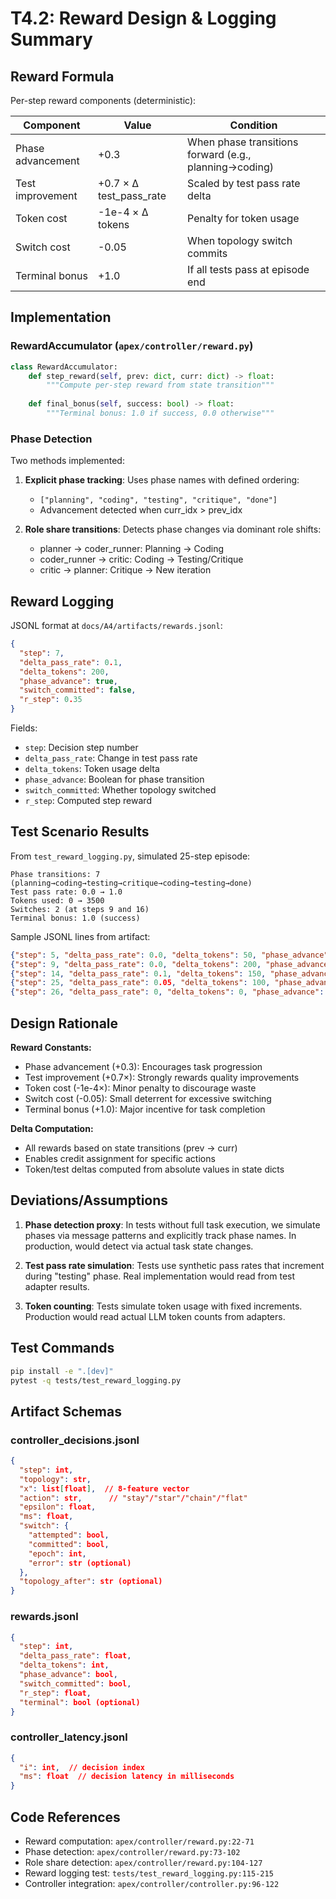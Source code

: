 # T4.2: Reward Design & Logging Summary

## Reward Formula

Per-step reward components (deterministic):

| Component | Value | Condition |
|-----------|-------|-----------|
| Phase advancement | +0.3 | When phase transitions forward (e.g., planning→coding) |
| Test improvement | +0.7 × Δ test_pass_rate | Scaled by test pass rate delta |
| Token cost | -1e-4 × Δ tokens | Penalty for token usage |
| Switch cost | -0.05 | When topology switch commits |
| Terminal bonus | +1.0 | If all tests pass at episode end |

## Implementation

### RewardAccumulator (`apex/controller/reward.py`)

```python
class RewardAccumulator:
    def step_reward(self, prev: dict, curr: dict) -> float:
        """Compute per-step reward from state transition"""
        
    def final_bonus(self, success: bool) -> float:
        """Terminal bonus: 1.0 if success, 0.0 otherwise"""
```

### Phase Detection

Two methods implemented:

1. **Explicit phase tracking**: Uses phase names with defined ordering:
   - `["planning", "coding", "testing", "critique", "done"]`
   - Advancement detected when curr_idx > prev_idx

2. **Role share transitions**: Detects phase changes via dominant role shifts:
   - planner → coder_runner: Planning → Coding
   - coder_runner → critic: Coding → Testing/Critique
   - critic → planner: Critique → New iteration

## Reward Logging

JSONL format at `docs/A4/artifacts/rewards.jsonl`:

```json
{
  "step": 7,
  "delta_pass_rate": 0.1,
  "delta_tokens": 200,
  "phase_advance": true,
  "switch_committed": false,
  "r_step": 0.35
}
```

Fields:
- `step`: Decision step number
- `delta_pass_rate`: Change in test pass rate
- `delta_tokens`: Token usage delta
- `phase_advance`: Boolean for phase transition
- `switch_committed`: Whether topology switched
- `r_step`: Computed step reward

## Test Scenario Results

From `test_reward_logging.py`, simulated 25-step episode:

```
Phase transitions: 7 (planning→coding→testing→critique→coding→testing→done)
Test pass rate: 0.0 → 1.0
Tokens used: 0 → 3500
Switches: 2 (at steps 9 and 16)
Terminal bonus: 1.0 (success)
```

Sample JSONL lines from artifact:

```json
{"step": 5, "delta_pass_rate": 0.0, "delta_tokens": 50, "phase_advance": true, "switch_committed": false, "r_step": 0.295}
{"step": 9, "delta_pass_rate": 0.0, "delta_tokens": 200, "phase_advance": false, "switch_committed": true, "r_step": -0.07}
{"step": 14, "delta_pass_rate": 0.1, "delta_tokens": 150, "phase_advance": false, "switch_committed": false, "r_step": 0.055}
{"step": 25, "delta_pass_rate": 0.05, "delta_tokens": 100, "phase_advance": true, "switch_committed": false, "r_step": 0.325}
{"step": 26, "delta_pass_rate": 0, "delta_tokens": 0, "phase_advance": false, "switch_committed": false, "r_step": 1.0, "terminal": true}
```

## Design Rationale

**Reward Constants:**
- Phase advancement (+0.3): Encourages task progression
- Test improvement (+0.7×): Strongly rewards quality improvements
- Token cost (-1e-4×): Minor penalty to discourage waste
- Switch cost (-0.05): Small deterrent for excessive switching
- Terminal bonus (+1.0): Major incentive for task completion

**Delta Computation:**
- All rewards based on state transitions (prev → curr)
- Enables credit assignment for specific actions
- Token/test deltas computed from absolute values in state dicts

## Deviations/Assumptions

1. **Phase detection proxy**: In tests without full task execution, we simulate phases via message patterns and explicitly track phase names. In production, would detect via actual task state changes.

2. **Test pass rate simulation**: Tests use synthetic pass rates that increment during "testing" phase. Real implementation would read from test adapter results.

3. **Token counting**: Tests simulate token usage with fixed increments. Production would read actual LLM token counts from adapters.

## Test Commands

```bash
pip install -e ".[dev]"
pytest -q tests/test_reward_logging.py
```

## Artifact Schemas

### controller_decisions.jsonl
```json
{
  "step": int,
  "topology": str,
  "x": list[float],  // 8-feature vector
  "action": str,      // "stay"/"star"/"chain"/"flat"
  "epsilon": float,
  "ms": float,
  "switch": {
    "attempted": bool,
    "committed": bool,
    "epoch": int,
    "error": str (optional)
  },
  "topology_after": str (optional)
}
```

### rewards.jsonl
```json
{
  "step": int,
  "delta_pass_rate": float,
  "delta_tokens": int,
  "phase_advance": bool,
  "switch_committed": bool,
  "r_step": float,
  "terminal": bool (optional)
}
```

### controller_latency.jsonl
```json
{
  "i": int,  // decision index
  "ms": float  // decision latency in milliseconds
}
```

## Code References

- Reward computation: `apex/controller/reward.py:22-71`
- Phase detection: `apex/controller/reward.py:73-102`
- Role share detection: `apex/controller/reward.py:104-127`
- Reward logging test: `tests/test_reward_logging.py:115-215`
- Controller integration: `apex/controller/controller.py:96-122`